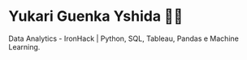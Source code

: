 <h1>Yukari Guenka Yshida 💁‍♀️</h1>
Data Analytics - IronHack | Python, SQL, Tableau, Pandas e Machine Learning.
